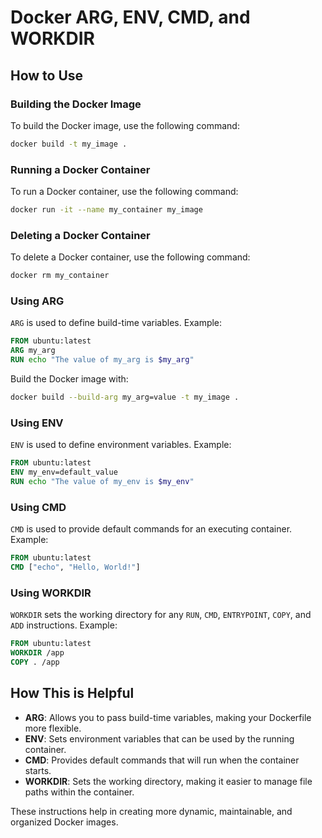 # Docker ARG, ENV, CMD, and WORKDIR

## How to Use
### Building the Docker Image

To build the Docker image, use the following command:

```sh
docker build -t my_image .
```


### Running a Docker Container

To run a Docker container, use the following command:

```sh
docker run -it --name my_container my_image
```

### Deleting a Docker Container

To delete a Docker container, use the following command:

```sh
docker rm my_container
```

### Using ARG

`ARG` is used to define build-time variables. Example:

```dockerfile
FROM ubuntu:latest
ARG my_arg
RUN echo "The value of my_arg is $my_arg"
```

Build the Docker image with:

```sh
docker build --build-arg my_arg=value -t my_image .
```

### Using ENV

`ENV` is used to define environment variables. Example:

```dockerfile
FROM ubuntu:latest
ENV my_env=default_value
RUN echo "The value of my_env is $my_env"
```

### Using CMD

`CMD` is used to provide default commands for an executing container. Example:

```dockerfile
FROM ubuntu:latest
CMD ["echo", "Hello, World!"]
```

### Using WORKDIR

`WORKDIR` sets the working directory for any `RUN`, `CMD`, `ENTRYPOINT`, `COPY`, and `ADD` instructions. Example:

```dockerfile
FROM ubuntu:latest
WORKDIR /app
COPY . /app
```

## How This is Helpful

- **ARG**: Allows you to pass build-time variables, making your Dockerfile more flexible.
- **ENV**: Sets environment variables that can be used by the running container.
- **CMD**: Provides default commands that will run when the container starts.
- **WORKDIR**: Sets the working directory, making it easier to manage file paths within the container.

These instructions help in creating more dynamic, maintainable, and organized Docker images.

